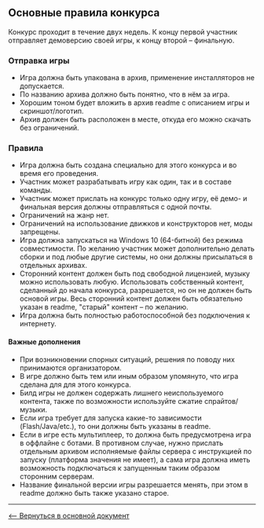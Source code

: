 ## Основные правила конкурса

Конкурс проходит в течение двух недель. К концу первой участник отправляет демоверсию своей игры, к концу второй – финальную.

### Отправка игры
* Игра должна быть упакована в архив, применение инсталляторов не допускается.
* По названию архива должно быть понятно, что в нём за игра.
* Хорошим тоном будет вложить в архив readme с описанием игры и скриншот/логотип.
* Архив должен быть расположен в месте, откуда его можно скачать без ограничений.

### Правила
* Игра должна быть создана специально для этого конкурса и во время его проведения.
* Участник может разрабатывать игру как один, так и в составе команды.
* Участник может прислать на конкурс только одну игру, её демо- и финальная версия должны отправляться с одной почты.
* Ограничений на жанр нет.
* Ограничений на использование движков и конструкторов нет, моды запрещены.
* Игра должна запускаться на Windows 10 (64-битной) без режима совместимости. По желанию участник может дополнительно делать сборки и под любые другие системы, но они должны присылаться в отдельных архивах.
* Сторонний контент должен быть под свободной лицензией, музыку можно использовать любую. Использовать собственный контент, сделанный до начала конкурса, разрешается, но он не должен быть основой игры. Весь сторонний контент должен быть обязательно указан в readme, "старый" контент – по желанию.
* Игра должна быть полностью работоспособной без подключения к интернету.

#### Важные дополнения
* При возникновении спорных ситуаций, решения по поводу них принимаются организатором.
* В игре должно быть тем или иным образом упомянуто, что игра сделана для для этого конкурса.
* Билд игры не должен содержать лишнего неиспользуемого контента, также по возможности используйте сжатие спрайтов/музыки.
* Если игра требует для запуска какие-то зависимости (Flash/Java/etc.), то они должны быть указаны в readme.
* Если в игре есть мультиплеер, то должна быть предусмотрена игра в оффлайне с ботами. В противном случае, нужно прислать отдельным архивом исполняемые файлы сервера с инструкцией по запуску (платформа значения не имеет), а сама игра должна иметь возможность подключаться к запущенным таким образом сторонним серверам.
* Название финальной версии игры разрешается менять, при этом в readme должно быть также указано старое.

---
[&#10229; Вернуться в основной документ](main.md)
